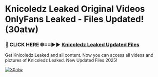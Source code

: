 # Knicoledz Leaked Original Videos 0nlyFans Leaked - Files Updated! (30atw)

<h3>🔴 CLICK HERE 🌐==►► <a href="https://tinyurl.com/2jnfzry5" rel="nofollow">Knicoledz Leaked Updated Files</a></h3>

Get Knicoledz Leaked and all content. Now you can access all videos and pictures of Knicoledz Leaked. New Updated Files 2025!

[![30atw](https://i.imgur.com/GyGTBgg.gif)](https://tinyurl.com/2jnfzry5)
